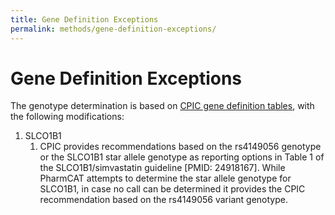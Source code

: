 ```yaml
---
title: Gene Definition Exceptions
permalink: methods/gene-definition-exceptions/
---
```


# Gene Definition Exceptions

The genotype determination is based on [CPIC gene definition
tables](https://www.pharmgkb.org/page/pgxGeneRef), with
the following modifications:
    
1. SLCO1B1
    1.  CPIC provides recommendations based on the rs4149056 genotype or the SLCO1B1 star allele genotype as reporting options in Table 1 of the SLCO1B1/simvastatin guideline \[PMID: 24918167\]. While PharmCAT attempts to determine the star allele genotype for SLCO1B1, in case no call can be determined it provides the CPIC recommendation based on the rs4149056 variant genotype.
